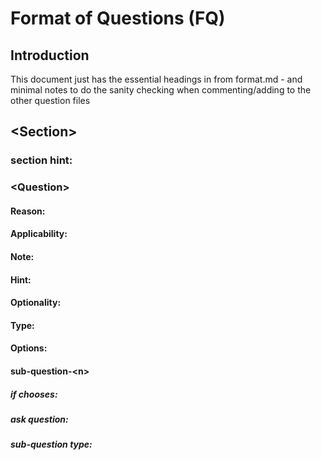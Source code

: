 # Format of Questions (FQ)

## Introduction
This document just has the essential headings in from format.md - and minimal notes to do the sanity checking when commenting/adding to the other question files 

## \<Section\>

### section hint:

### \<Question\>

#### Reason:

#### Applicability:

#### Note: 

#### Hint:

#### Optionality:

#### Type:

#### Options:

#### sub-question-\<n\>

##### if chooses:

##### ask question:

##### sub-question type:

